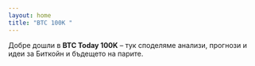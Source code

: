```yaml
---
layout: home
title: "BTC 100K "
---
```


Добре дошли в **BTC Today 100K** – тук споделяме анализи, прогнози и идеи за Биткойн и бъдещето на парите.
